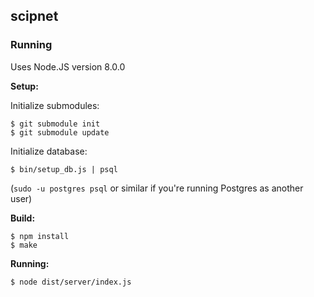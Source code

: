 ## scipnet

### Running

Uses Node.JS version 8.0.0

**Setup:**

Initialize submodules:
```
$ git submodule init
$ git submodule update
```

Initialize database:
```
$ bin/setup_db.js | psql
```

(`sudo -u postgres psql` or similar if you're running Postgres as another user)

**Build:**

```
$ npm install
$ make
```

**Running:**

```
$ node dist/server/index.js
```

